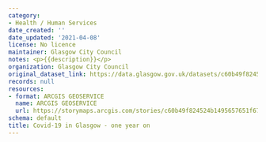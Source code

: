```yaml
---
category:
- Health / Human Services
date_created: ''
date_updated: '2021-04-08'
license: No licence
maintainer: Glasgow City Council
notes: <p>{{description}}</p>
organization: Glasgow City Council
original_dataset_link: https://data.glasgow.gov.uk/datasets/c60b49f824524b1495657651f67eb14b
records: null
resources:
- format: ARCGIS GEOSERVICE
  name: ARCGIS GEOSERVICE
  url: https://storymaps.arcgis.com/stories/c60b49f824524b1495657651f67eb14b
schema: default
title: Covid-19 in Glasgow - one year on
---
```


